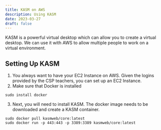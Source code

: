 ```yaml
---
title: KASM on AWS
description: Using KASM
date: 2023-03-27
draft: false
---
```


KASM is a powerful virtual desktop which can allow you to create a virtual desktop. We can use it with AWS to allow multiple people to work on a virtual environment.

## Setting Up KASM

1. You always want to have your EC2 Instance on AWS. Given the logins provided by the CSP teachers, you can set up an EC2 Instance. 
2. Make sure that Docker is installed
```
sudo install docker
```
3. Next, you will need to install KASM. The docker image needs to be downloaded and create a KASM container.
```
sudo docker pull kasmweb/core:latest
sudo docker run -p 443:443 -p 3389:3389 kasmweb/core:latest
```
